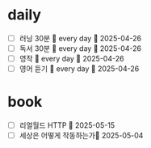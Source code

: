 # daily
- [ ] 러닝 30분 🔁 every day 📅 2025-04-26
- [ ] 독서 30분 🔁 every day 📅 2025-04-26 
- [ ] 영작 🔁 every day 📅 2025-04-26 
- [ ] 영어 듣기 🔁 every day 📅 2025-04-26

# book
- [ ] 리얼월드 HTTP 📅 2025-05-15
- [ ] 세상은 어떻게 작동하는가📅 2025-05-04 